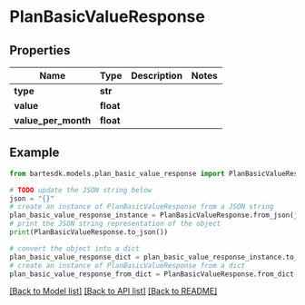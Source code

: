 # PlanBasicValueResponse


## Properties

Name | Type | Description | Notes
------------ | ------------- | ------------- | -------------
**type** | **str** |  | 
**value** | **float** |  | 
**value_per_month** | **float** |  | 

## Example

```python
from bartesdk.models.plan_basic_value_response import PlanBasicValueResponse

# TODO update the JSON string below
json = "{}"
# create an instance of PlanBasicValueResponse from a JSON string
plan_basic_value_response_instance = PlanBasicValueResponse.from_json(json)
# print the JSON string representation of the object
print(PlanBasicValueResponse.to_json())

# convert the object into a dict
plan_basic_value_response_dict = plan_basic_value_response_instance.to_dict()
# create an instance of PlanBasicValueResponse from a dict
plan_basic_value_response_from_dict = PlanBasicValueResponse.from_dict(plan_basic_value_response_dict)
```
[[Back to Model list]](../README.md#documentation-for-models) [[Back to API list]](../README.md#documentation-for-api-endpoints) [[Back to README]](../README.md)


